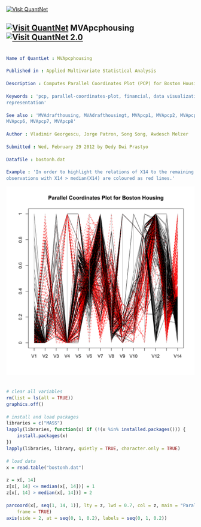 
[<img src="https://github.com/QuantLet/Styleguide-and-Validation-procedure/blob/master/pictures/banner.png" alt="Visit QuantNet">](http://quantlet.de/index.php?p=info)

## [<img src="https://github.com/QuantLet/Styleguide-and-Validation-procedure/blob/master/pictures/qloqo.png" alt="Visit QuantNet">](http://quantlet.de/) **MVApcphousing** [<img src="https://github.com/QuantLet/Styleguide-and-Validation-procedure/blob/master/pictures/QN2.png" width="60" alt="Visit QuantNet 2.0">](http://quantlet.de/d3/ia)

```yaml

Name of QuantLet : MVApcphousing

Published in : Applied Multivariate Statistical Analysis

Description : Computes Parallel Coordinates Plot (PCP) for Boston Housing data.

Keywords : 'pcp, parallel-coordinates-plot, financial, data visualization, plot, graphical
representation'

See also : 'MVAdrafthousing, MVAdrafthousingt, MVApcp1, MVApcp2, MVApcp3, MVApcp4, MVApcp5,
MVApcp6, MVApcp7, MVApcp8'

Author : Vladimir Georgescu, Jorge Patron, Song Song, Awdesch Melzer

Submitted : Wed, February 29 2012 by Dedy Dwi Prastyo

Datafile : bostonh.dat

Example : 'In order to highlight the relations of X14 to the remaining 13 variables all the
observations with X14 > median(X14) are coloured as red lines.'

```

![Picture1](MVApcphousing.png)


```r

# clear all variables
rm(list = ls(all = TRUE))
graphics.off()

# install and load packages
libraries = c("MASS")
lapply(libraries, function(x) if (!(x %in% installed.packages())) {
    install.packages(x)
})
lapply(libraries, library, quietly = TRUE, character.only = TRUE)

# load data
x = read.table("bostonh.dat")

z = x[, 14]
z[x[, 14] <= median(x[, 14])] = 1
z[x[, 14] > median(x[, 14])] = 2

parcoord(x[, seq(1, 14, 1)], lty = z, lwd = 0.7, col = z, main = "Parallel Coordinates Plot for Boston Housing", 
    frame = TRUE)
axis(side = 2, at = seq(0, 1, 0.2), labels = seq(0, 1, 0.2)) 

```
